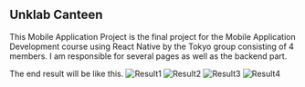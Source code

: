 ## Unklab Canteen

This Mobile Application Project is the final project for the Mobile Application Development course using React Native by the Tokyo group consisting of 4 members. I am responsible for several pages as well as the backend part.

The end result will be like this.
![Result1](img/Picture1.jpg)
![Result2](img/Picture2.jpg)
![Result3](img/Picture3.jpg)
![Result4](img/Picture4.jpg)


